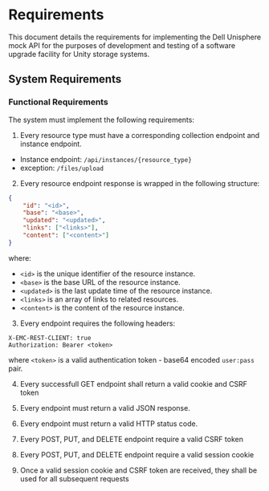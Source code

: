 # Requirements

This document details the requirements for implementing the Dell Unisphere mock API for the purposes of development and testing of a software upgrade facility for Unity storage systems.

## System Requirements

### Functional Requirements

The system must implement the following requirements:

1. Every resource type must have a corresponding collection endpoint and instance endpoint.
  - Instance endpoint: `/api/instances/{resource_type}`
  - exception: `/files/upload`

2. Every resource endpoint response is wrapped in the following structure:

```json
{
    "id": "<id>",
    "base": "<base>",
    "updated": "<updated>",
    "links": ["<links>"],
    "content": ["<content>"]
}
```

where:
- `<id>` is the unique identifier of the resource instance.
- `<base>` is the base URL of the resource instance.
- `<updated>` is the last update time of the resource instance.
- `<links>` is an array of links to related resources.
- `<content>` is the content of the resource instance.

3. Every endpoint requires the following headers:

```http
X-EMC-REST-CLIENT: true
Authorization: Bearer <token>
```

where `<token>` is a valid authentication token - base64 encoded `user:pass` pair.

4. Every successfull GET endpoint shall return a valid cookie and CSRF token

5. Every endpoint must return a valid JSON response.

6. Every endpoint must return a valid HTTP status code.

7. Every POST, PUT, and DELETE endpoint require a valid CSRF token

8. Every POST, PUT, and DELETE endpoint require a valid session cookie

9. Once a valid session cookie and CSRF token are received, they shall be used for all subsequent requests
